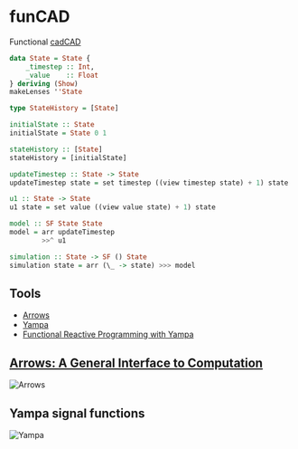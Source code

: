 # funCAD
Functional [cadCAD](https://github.com/cadCAD-org/cadCAD)

```haskell
data State = State {
    _timestep :: Int,
    _value    :: Float
} deriving (Show)
makeLenses ''State

type StateHistory = [State]

initialState :: State
initialState = State 0 1

stateHistory :: [State]
stateHistory = [initialState]

updateTimestep :: State -> State
updateTimestep state = set timestep ((view timestep state) + 1) state

u1 :: State -> State
u1 state = set value ((view value state) + 1) state

model :: SF State State
model = arr updateTimestep
        >>^ u1

simulation :: State -> SF () State
simulation state = arr (\_ -> state) >>> model
```

## Tools

* [Arrows](https://en.wikibooks.org/wiki/Haskell/Understanding_arrows)
* [Yampa](https://wiki.haskell.org/Yampa)
* [Functional Reactive Programming with Yampa](https://tuttlem.github.io/2014/07/31/functional-reactive-programming-with-yampa.html)

## [Arrows: A General Interface to Computation](https://www.haskell.org/arrows/)

![Arrows](https://upload.wikimedia.org/wikipedia/commons/c/cf/ArrowsConveyors_bind2.png)

## Yampa signal functions
![Yampa](https://wiki.haskell.org/wikiupload/c/cb/Yampa_signal_functions.png)
